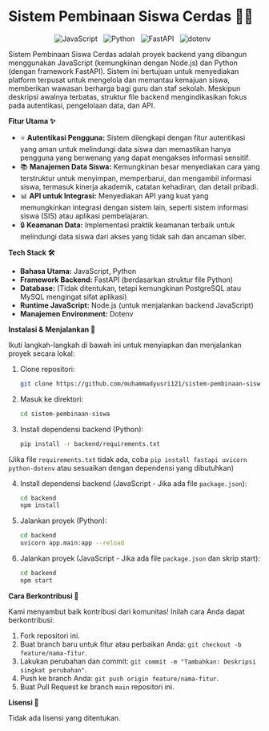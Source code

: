 # Sistem Pembinaan Siswa Cerdas 👨‍🏫

<p align="center">
  <img style="margin-right: 8px;" src="https://img.shields.io/badge/JavaScript-F7DF1E?style=for-the-badge&logo=javascript&logoColor=black" alt="JavaScript">
  <img style="margin-right: 8px;" src="https://img.shields.io/badge/Python-3776AB?style=for-the-badge&logo=python&logoColor=white" alt="Python">
  <img style="margin-right: 8px;" src="https://img.shields.io/badge/FastAPI-009688?style=for-the-badge&logo=fastapi&logoColor=white" alt="FastAPI">
  <img style="margin-right: 8px;" src="https://img.shields.io/badge/dotenv-%23ENV?style=for-the-badge&logo=dotenv&logoColor=orange" alt="dotenv">
</p>

Sistem Pembinaan Siswa Cerdas adalah proyek backend yang dibangun menggunakan JavaScript (kemungkinan dengan Node.js) dan Python (dengan framework FastAPI). Sistem ini bertujuan untuk menyediakan platform terpusat untuk mengelola dan memantau kemajuan siswa, memberikan wawasan berharga bagi guru dan staf sekolah. Meskipun deskripsi awalnya terbatas, struktur file backend mengindikasikan fokus pada autentikasi, pengelolaan data, dan API.

**Fitur Utama ✨**

*   ⭐ **Autentikasi Pengguna:** Sistem dilengkapi dengan fitur autentikasi yang aman untuk melindungi data siswa dan memastikan hanya pengguna yang berwenang yang dapat mengakses informasi sensitif.
*   📚 **Manajemen Data Siswa:**  Kemungkinan besar menyediakan cara yang terstruktur untuk menyimpan, memperbarui, dan mengambil informasi siswa, termasuk kinerja akademik, catatan kehadiran, dan detail pribadi.
*   📊 **API untuk Integrasi:** Menyediakan API yang kuat yang memungkinkan integrasi dengan sistem lain, seperti sistem informasi siswa (SIS) atau aplikasi pembelajaran.
*   🔒 **Keamanan Data:** Implementasi praktik keamanan terbaik untuk melindungi data siswa dari akses yang tidak sah dan ancaman siber.

**Tech Stack 🛠️**

*   **Bahasa Utama:** JavaScript, Python
*   **Framework Backend:** FastAPI (berdasarkan struktur file Python)
*   **Database:**  (Tidak ditentukan, tetapi kemungkinan PostgreSQL atau MySQL mengingat sifat aplikasi)
*   **Runtime JavaScript:** Node.js (untuk menjalankan backend JavaScript)
*   **Manajemen Environment:** Dotenv

**Instalasi & Menjalankan 🚀**

Ikuti langkah-langkah di bawah ini untuk menyiapkan dan menjalankan proyek secara lokal:

1.  Clone repositori:
    ```bash
    git clone https://github.com/muhammadyusri121/sistem-pembinaan-siswa
    ```

2.  Masuk ke direktori:
    ```bash
    cd sistem-pembinaan-siswa
    ```

3.  Install dependensi backend (Python):
    ```bash
    pip install -r backend/requirements.txt
    ```
   (Jika file `requirements.txt` tidak ada, coba `pip install fastapi uvicorn python-dotenv` atau sesuaikan dengan dependensi yang dibutuhkan)

4.  Install dependensi backend (JavaScript - Jika ada file `package.json`):
    ```bash
    cd backend
    npm install
    ```

5. Jalankan proyek (Python):
    ```bash
    cd backend
    uvicorn app.main:app --reload
    ```

6. Jalankan proyek (JavaScript - Jika ada file `package.json` dan skrip start):
    ```bash
    cd backend
    npm start
    ```

**Cara Berkontribusi 🤝**

Kami menyambut baik kontribusi dari komunitas! Inilah cara Anda dapat berkontribusi:

1.  Fork repositori ini.
2.  Buat branch baru untuk fitur atau perbaikan Anda: `git checkout -b feature/nama-fitur`.
3.  Lakukan perubahan dan commit: `git commit -m "Tambahkan: Deskripsi singkat perubahan"`.
4.  Push ke branch Anda: `git push origin feature/nama-fitur`.
5.  Buat Pull Request ke branch `main` repositori ini.

**Lisensi 📄**

Tidak ada lisensi yang ditentukan.

